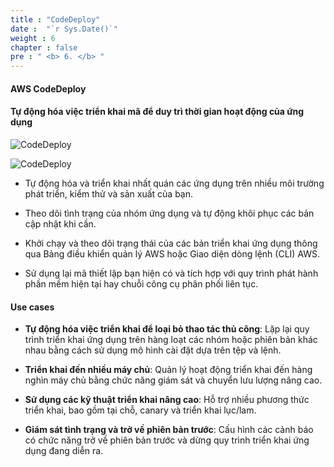 ```yaml
---
title : "CodeDeploy"
date :  "`r Sys.Date()`" 
weight : 6
chapter : false
pre : " <b> 6. </b> "
---
```


#### AWS CodeDeploy

#### Tự động hóa việc triển khai mã để duy trì thời gian hoạt động của ứng dụng

![CodeDeploy](/aws-fcj-workshop-001/6-CodeDeploy/0.webp)

![CodeDeploy](/aws-fcj-workshop-001/Intro/3.png)

- Tự động hóa và triển khai nhất quán các ứng dụng trên nhiều môi trường phát triển, kiểm thử và sản xuất của bạn.

- Theo dõi tình trạng của nhóm ứng dụng và tự động khôi phục các bản cập nhật khi cần.

- Khởi chạy và theo dõi trạng thái của các bản triển khai ứng dụng thông qua Bảng điều khiển quản lý AWS hoặc Giao diện dòng lệnh (CLI) AWS.

- Sử dụng lại mã thiết lập bạn hiện có và tích hợp với quy trình phát hành phần mềm hiện tại hay chuỗi công cụ phân phối liên tục.

#### Use cases

- **Tự động hóa việc triển khai để loại bỏ thao tác thủ công**: Lặp lại quy trình triển khai ứng dụng trên hàng loạt các nhóm hoặc phiên bản khác nhau bằng cách sử dụng mô hình cài đặt dựa trên tệp và lệnh.

- **Triển khai đến nhiều máy chủ**: Quản lý hoạt động triển khai đến hàng nghìn máy chủ bằng chức năng giám sát và chuyển lưu lượng nâng cao.

- **Sử dụng các kỹ thuật triển khai nâng cao**: Hỗ trợ nhiều phương thức triển khai, bao gồm tại chỗ, canary và triển khai lục/lam.

- **Giám sát tình trạng và trở về phiên bản trước**: Cấu hình các cảnh báo có chức năng trở về phiên bản trước và dừng quy trình triển khai ứng dụng đang diễn ra.
